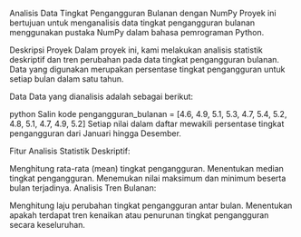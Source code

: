 Analisis Data Tingkat Pengangguran Bulanan dengan NumPy
Proyek ini bertujuan untuk menganalisis data tingkat pengangguran bulanan menggunakan pustaka NumPy dalam bahasa pemrograman Python.

Deskripsi Proyek
Dalam proyek ini, kami melakukan analisis statistik deskriptif dan tren perubahan pada data tingkat pengangguran bulanan. Data yang digunakan merupakan persentase tingkat pengangguran untuk setiap bulan dalam satu tahun.

Data
Data yang dianalisis adalah sebagai berikut:

python
Salin kode
pengangguran_bulanan = [4.6, 4.9, 5.1, 5.3, 4.7, 5.4, 5.2, 4.8, 5.1, 4.7, 4.9, 5.2]
Setiap nilai dalam daftar mewakili persentase tingkat pengangguran dari Januari hingga Desember.

Fitur Analisis
Statistik Deskriptif:

Menghitung rata-rata (mean) tingkat pengangguran.
Menentukan median tingkat pengangguran.
Menemukan nilai maksimum dan minimum beserta bulan terjadinya.
Analisis Tren Bulanan:

Menghitung laju perubahan tingkat pengangguran antar bulan.
Menentukan apakah terdapat tren kenaikan atau penurunan tingkat pengangguran secara keseluruhan.
